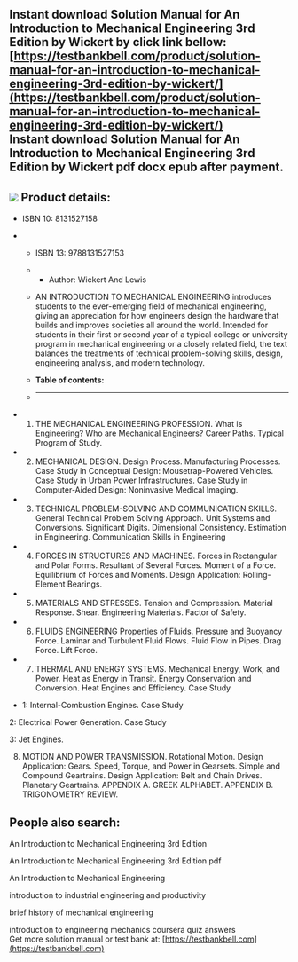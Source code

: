 Instant download **Solution Manual for An Introduction to Mechanical Engineering 3rd Edition by Wickert** by click link bellow:  
[https://testbankbell.com/product/solution-manual-for-an-introduction-to-mechanical-engineering-3rd-edition-by-wickert/](https://testbankbell.com/product/solution-manual-for-an-introduction-to-mechanical-engineering-3rd-edition-by-wickert/)  
**Instant download Solution Manual for An Introduction to Mechanical Engineering 3rd Edition by Wickert pdf docx epub after payment.**
--------------------------------------------------------------------------------------------------------------------------------------


![](https://testbankbell.com/wp-content/uploads/2023/05/An-Introduction-to-Mechanical-Engineering-3e-Wickert.jpg)
**Product details:**
--------------------


* ISBN 10: 8131527158
* * ISBN 13: 9788131527153
  * * Author: Wickert And Lewis
   
  * AN INTRODUCTION TO MECHANICAL ENGINEERING introduces students to the ever-emerging field of mechanical engineering, giving an appreciation for how engineers design the hardware that builds and improves societies all around the world. Intended for students in their first or second year of a typical college or university program in mechanical engineering or a closely related field, the text balances the treatments of technical problem-solving skills, design, engineering analysis, and modern technology.
  * **Table of contents:**
  * ----------------------
 
* 1. THE MECHANICAL ENGINEERING PROFESSION. What is Engineering? Who are Mechanical Engineers? Career Paths. Typical Program of Study.
 
* 2. MECHANICAL DESIGN. Design Process. Manufacturing Processes. Case Study in Conceptual Design: Mousetrap-Powered Vehicles. Case Study in Urban Power Infrastructures. Case Study in Computer-Aided Design: Noninvasive Medical Imaging.
 
* 3. TECHNICAL PROBLEM-SOLVING AND COMMUNICATION SKILLS. General Technical Problem Solving Approach. Unit Systems and Conversions. Significant Digits. Dimensional Consistency. Estimation in Engineering. Communication Skills in Engineering
 
* 4. FORCES IN STRUCTURES AND MACHINES. Forces in Rectangular and Polar Forms. Resultant of Several Forces. Moment of a Force. Equilibrium of Forces and Moments. Design Application: Rolling-Element Bearings.
 
* 5. MATERIALS AND STRESSES. Tension and Compression. Material Response. Shear. Engineering Materials. Factor of Safety.
 
* 6. FLUIDS ENGINEERING Properties of Fluids. Pressure and Buoyancy Force. Laminar and Turbulent Fluid Flows. Fluid Flow in Pipes. Drag Force. Lift Force.
 
* 7. THERMAL AND ENERGY SYSTEMS. Mechanical Energy, Work, and Power. Heat as Energy in Transit. Energy Conservation and Conversion. Heat Engines and Efficiency. Case Study
 
* 1: Internal-Combustion Engines. Case Study

2: Electrical Power Generation. Case Study


3: Jet Engines.


8. MOTION AND POWER TRANSMISSION. Rotational Motion. Design Application: Gears. Speed, Torque, and Power in Gearsets. Simple and Compound Geartrains. Design Application: Belt and Chain Drives. Planetary Geartrains. APPENDIX A. GREEK ALPHABET. APPENDIX B. TRIGONOMETRY REVIEW.

**People also search:**
-----------------------


An Introduction to Mechanical Engineering 3rd Edition

An Introduction to Mechanical Engineering 3rd Edition pdf

An Introduction to Mechanical Engineering

introduction to industrial engineering and productivity

brief history of mechanical engineering

introduction to engineering mechanics coursera quiz answers  
 Get more solution manual or test bank at: [https://testbankbell.com](https://testbankbell.com)
